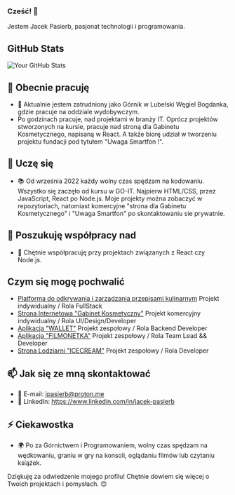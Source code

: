 ### Cześć! 👋

Jestem Jacek Pasierb, pasjonat technologii i programowania.
## GitHub Stats
![Your GitHub Stats](https://github-readme-stats.vercel.app/api?username=JacekPasierb&show_icons=true&theme=radical)

## 🚀 Obecnie pracuję

- 💼 Aktualnie jestem zatrudniony jako Górnik w Lubelski Węgiel Bogdanka, gdzie pracuje na oddziale wydobywczym.
- Po godzinach pracuje, nad projektami w branży IT. Oprócz projektów stworzonych na kursie, pracuje nad stroną dla Gabinetu Kosmetycznego,
  napisaną w React. A także biorę udział w tworzeniu projektu fundacji pod tytułem "Uwaga Smartfon !".

## 🌱 Uczę się

- 📚 Od września 2022 każdy wolny czas spędzam na kodowaniu. Wszystko się zaczęło od kursu w GO-IT.
  Najpierw HTML/CSS, przez JavaScript, React po Node.js. Moje projekty można zobaczyć w repozytoriach,
  natomiast komercyjne "strona dla Gabinetu Kosmetycznego" i "Uwaga Smartfon" po skontaktowaniu sie prywatnie. 

## 👯 Poszukuję współpracy nad

- 🤝 Chętnie współpracuję przy projektach związanych z React czy Node.js. 

## Czym się mogę pochwalić
- [Platforma do odkrywania i zarządzania przepisami kulinarnym](https://benevolent-peony-a173a3.netlify.app/) 
  Projekt indywidualny / Rola FullStack
- [Strona Internetowa "Gabinet Kosmetyczny"](https://pokręcona.pl) 
  Projekt komercyjny indywidualny / Rola UI/Design/Developer
- [Aplikacja "WALLET"](https://codeholics-wallet-app.netlify.app/register)
  Projekt zespołowy / Rola Backend Developer
- [Aplikacja "FILMONETKA"](https://jacekpasierb.github.io/filmonetka/)
  Projekt zespołowy / Rola Team Lead && Developer
- [Strona Lodziarni "ICECREAM"](https://joanna-jasinska.github.io/goit-page-template-2022-12-13/)
  Projekt zespołowy / Rola Developer
  
## 📫 Jak się ze mną skontaktować

- 📧 E-mail: jpasierb@proton.me
- 💼 LinkedIn: https://www.linkedin.com/in/jacek-pasierb

## ⚡ Ciekawostka

- 🌍 Po za Górnictwem i Programowaniem, wolny czas spędzam na wędkowaniu, graniu w gry na konsoli, oglądaniu filmów lub czytaniu książek.

Dziękuję za odwiedzenie mojego profilu! Chętnie dowiem się więcej o Twoich projektach i pomysłach. 😊
